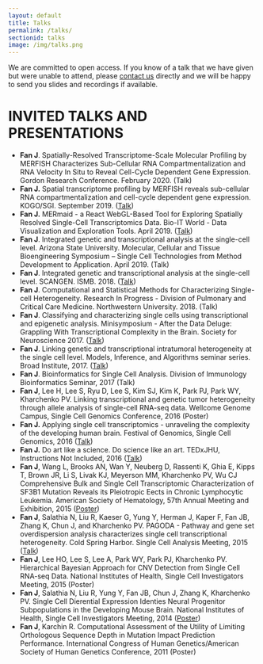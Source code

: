 ```yaml
---
layout: default
title: Talks
permalink: /talks/
sectionid: talks
image: /img/talks.png
---
```


We are committed to open access. If you know of a talk that we have given but were unable to attend, please [contact us](/contact) directly and we will be happy to send you slides and recordings if available.

# INVITED TALKS AND PRESENTATIONS
- **Fan J**. Spatially-Resolved Transcriptome-Scale Molecular Profiling by MERFISH Characterizes Sub-Cellular RNA Compartmentalization and RNA Velocity In Situ to Reveal Cell-Cycle Dependent Gene Expression. Gordon Research Conference. February 2020. (Talk)
- **Fan J.** Spatial transcriptome profiling by MERFISH reveals sub-cellular RNA compartmentalization and cell-cycle dependent gene expression. KOGO/SGI. September 2019. ([Talk](https://www.slideshare.net/JeanFan1/spatial-transcriptome-profiling-by-merfish-reveals-subcellular-rna-compartmentalization-and-cellcycle-dependent-gene-expression))
- **Fan J.** MERmaid - a React WebGL-Based Tool for Exploring Spatially Resolved Single-Cell Transcriptomics Data. Bio-IT World - Data Visualization and Exploration Tools. April 2019. ([Talk](https://www.slideshare.net/JeanFan1/mermaid-a-react-webglbased-tool-for-exploring-spatially-resolved-singlecell-transcriptomics-data))
- **Fan J**. Integrated genetic and transcriptional analysis at the single-cell level. Arizona State University. Molecular, Cellular and Tissue Bioengineering Symposium – Single Cell Technologies from Method Development to Application. April 2019. (Talk)
- **Fan J**. Integrated genetic and transcriptional analysis at the single-cell level. SCANGEN. ISMB. 2018. ([Talk](https://www.slideshare.net/JeanFan1/integrated-genetic-and-transcriptional-analysis-at-the-singlecell-level))
- **Fan J**. Computational and Statistical Methods for Characterizing Single-cell Heterogeneity. Research In Progress - Division of Pulmonary and Critical Care Medicine. Northwestern University. 2018. (Talk)
- **Fan J**. Classifying and characterizing single cells using transcriptional and epigenetic analysis. Minisymposium - After the Data Deluge: Grappling With Transcriptional Complexity in the Brain. Society for Neuroscience 2017. ([Talk](https://www.slideshare.net/JeanFan1/society-for-neuroscience-november-2017-sndropseq-scthsseq-talk))
- **Fan J**. Linking genetic and transcriptional intratumoral heterogeneity at the single cell level. Models, Inference, and Algorithms seminar series. Broad Institute, 2017. ([Talk](https://www.youtube.com/watch?v=zJEDoBrKVKE))
- **Fan J**. Bioinformatics for Single Cell Analysis. Division of Immunology Bioinformatics Seminar, 2017 (Talk)
- **Fan J**, Lee H, Lee S, Ryu D, Lee S, Kim SJ, Kim K, Park PJ, Park WY, Kharchenko PV. Linking transcriptional and genetic tumor heterogeneity through allele analysis of single-cell RNA-seq data. Wellcome Genome Campus, Single Cell Genomics Conference, 2016 (Poster)
- **Fan J.** Applying single cell transcriptomics - unraveling the complexity of the developing human
brain. Festival of Genomics, Single Cell Genomics, 2016 ([Talk](http://www.slideshare.net/JeanFan1/festival-of-genomics-2016-brain-talk))
- **Fan J.** Do art like a science. Do science like an art. TEDxJHU, Instructions Not Included, 2016
([Talk](https://www.youtube.com/watch?v=MYbfY0Tzc-c))
- **Fan J**, Wang L, Brooks AN, Wan Y, Neuberg D, Rassenti K, Ghia E, Kipps T, Brown JR, Li S,
Livak KJ, Meyerson MM, Kharchenko PV, Wu CJ Comprehensive Bulk and Single Cell
Transcriptomic Characterization of SF3B1 Mutation Reveals its Pleiotropic Eects in Chronic
Lymphocytic Leukemia. American Society of Hematology, 57th Annual Meeting and Exhibition,
2015 ([Poster](../images/posters/ash_2015.pdf))
- **Fan J**, Salathia N, Liu R, Kaeser G, Yung Y, Herman J, Kaper F, Fan JB, Zhang K, Chun J, and
Kharchenko PV. PAGODA - Pathway and gene set overdispersion analysis characterizes single cell
transcriptional heterogeneity. Cold Spring Harbor. Single Cell Analysis Meeting, 2015 ([Talk](http://www.slideshare.net/JeanFan1/csh-sc-2015-pagoda-talk))
- **Fan J**, Lee HO, Lee S, Lee A, Park WY, Park PJ, Kharchenko PV. Hierarchical Bayesian
Approach for CNV Detection from Single Cell RNA-seq Data. National Institutes of Health, Single
Cell Investigators Meeting, 2015 (Poster)
- **Fan J**, Salathia N, Liu R, Yung Y, Fan JB, Chun J, Zhang K, Kharchenko PV. Single Cell
Dierential Expression Identies Neural Progenitor Subpopulations in the Developing Mouse Brain.
National Institutes of Health, Single Cell Investigators Meeting, 2014 ([Poster](../images/posters/pagoda.pdf))
- **Fan J**, Karchin R. Computational Assessment of the Utility of Limiting Orthologous Sequence
Depth in Mutation Impact Prediction Performance. International Congress of Human
Genetics/American Society of Human Genetics Conference, 2011 (Poster)
